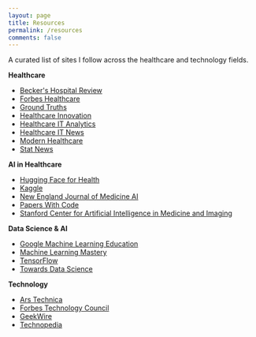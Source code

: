 ```yaml
---
layout: page
title: Resources
permalink: /resources
comments: false
---
```


<div class="row justify-content-between">
<div class="col-md-8 pr-5">

<p>A curated list of sites I follow across the healthcare and technology fields.</p>

<p>
<b>Healthcare</b>
<ul>
<li><a href="https://www.beckershospitalreview.com/" target="_blank">Becker's Hospital Review</a></li>
<li><a href="https://www.forbes.com/healthcare" target="_blank">Forbes Healthcare</a></li>
<li><a href="https://erictopol.substack.com/" target="_blank">Ground Truths</a></li>
<li><a href="https://www.hcinnovationgroup.com/" target="_blank">Healthcare Innovation</a></li>
<li><a href="https://healthitanalytics.com/" target="_blank">Healthcare IT Analytics</a></li>
<li><a href="https://www.healthcareitnews.com/" target="_blank">Healthcare IT News</a></li>
<li><a href="https://www.modernhealthcare.com/" target="_blank">Modern Healthcare</a></li>
<li><a href="https://www.statnews.com/" target="_blank">Stat News</a></li>
</ul>
</p>

<p>
<b>AI in Healthcare</b>
<ul>
<li><a href="https://huggingface.co/hf4h" target="_blank">Hugging Face for Health</a></li>
<li><a href="https://www.kaggle.com/search?q=healthcare" target="_blank">Kaggle</a></li>
<li><a href="https://ai.nejm.org/" target="_blank">New England Journal of Medicine AI</a></li>
<li><a href="https://paperswithcode.com/search?q_meta=&q_type=&q=healthcare" target="_blank">Papers With Code</a></li>
<li><a href="https://www.youtube.com/c/stanfordaimi" target="_blank">Stanford Center for Artificial Intelligence in Medicine and Imaging</a></li>
</ul>
</p>

<p>
<b>Data Science & AI</b>
<ul>
<li><a href="https://developers.google.com/machine-learning" target="_blank">Google Machine Learning Education</a></li>
<li><a href="https://machinelearningmastery.com/" target="_blank">Machine Learning Mastery</a></li>
<li><a href="https://www.tensorflow.org/" target="_blank">TensorFlow</a></li>
<li><a href="https://towardsdatascience.com/" target="_blank">Towards Data Science</a></li>
</ul>
</p>

<p>
<b>Technology</b>
<ul>
<li><a href="https://arstechnica.com/information-technology/" target="_blank">Ars Technica</a></li>
<li><a href="https://www.forbes.com/sites/forbestechcouncil" target="_blank">Forbes Technology Council</a></li>
<li><a href="https://www.geekwire.com/" target="_blank">GeekWire</a></li>
<li><a href="https://www.techopedia.com/" target="_blank">Technopedia</a></li>
</ul>
</p>

<!--
<p>Have a resource you would like to recommend? Feel free to leave a comment below.</p>
-->

</div>

<div class="col-md-4">

<div class="sticky-top sticky-top-80">
<!--
<h5>Buy me a coffee</h5>
-->
<!--
<p>Thank you for your support! Your donation helps me to maintain and improve <a target="_blank" href="https://github.com/wowthemesnet/mediumish-theme-jekyll">Mediumish <i class="fab fa-github"></i></a>.</p>
-->
<!--
<a target="_blank" href="https://www.wowthemes.net/donate/" class="btn btn-danger">Buy me a coffee</a> <a target="_blank" href="https://bootstrapstarter.com/bootstrap-templates/template-mediumish-bootstrap-jekyll/" class="btn btn-warning">Documentation</a>
-->
</div>
</div>
</div>
